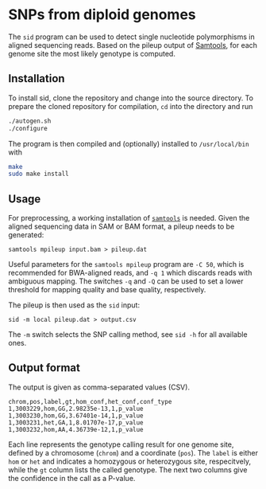 # SNPs from diploid genomes

The `sid` program can be used to detect single nucleotide polymorphisms in aligned sequencing reads.
Based on the pileup output of [Samtools](http://www.htslib.org/), for each genome site the most
likely genotype is computed.

## Installation

To install sid, clone the repository and change into the source directory. To prepare the cloned
repository for compilation, `cd` into the directory and run

```bash
./autogen.sh
./configure
```

The program is then compiled and (optionally) installed to `/usr/local/bin` with

```bash
make
sudo make install
```

## Usage

For preprocessing, a working installation of [`samtools`](http://www.htslib.org/) is needed. Given
the aligned sequencing data in SAM or BAM format, a pileup needs to be generated:
```
samtools mpileup input.bam > pileup.dat
```
Useful parameters for the `samtools mpileup` program are `-C 50`, which is recommended for
BWA-aligned reads, and `-q 1` which discards reads with ambiguous mapping. The switches `-q` and
`-Q` can be used to set a lower threshold for mapping quality and base quality, respectively.

The pileup is then used as the `sid` input:
```
sid -m local pileup.dat > output.csv
```
The `-m` switch selects the SNP calling method, see `sid -h` for all available ones.

## Output format

The output is given as comma-separated values (CSV).
```
chrom,pos,label,gt,hom_conf,het_conf,conf_type
1,3003229,hom,GG,2.98235e-13,1,p_value
1,3003230,hom,GG,3.67401e-14,1,p_value
1,3003231,het,GA,1,8.01707e-17,p_value
1,3003232,hom,AA,4.36739e-12,1,p_value
```
Each line represents the genotype calling result for one genome site, defined by a chromosome
(`chrom`) and a coordinate (`pos`). The `label` is either `hom` or `het` and indicates a homozygous
or heterozygous site, respecitvely, while the `gt` column lists the called genotype. The next two
columns give the confidence in the call as a P-value.
